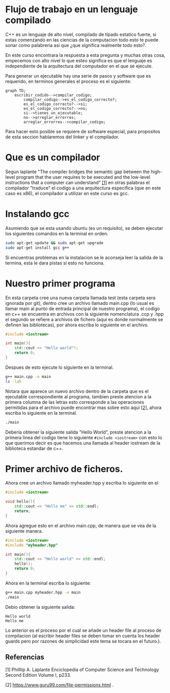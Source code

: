 # Flujo de trabajo en un lenguaje compilado

C++ es un lenguaje de alto nivel, compilado de tipado estatico fuerte, si estas comenzando en las ciencias de la computacion todo esto te puede sonar como palabreria asi que ¿que significa realmente todo esto?.

En este curso encontrara la respuesta a esta pregunta y muchas otras cosa, empecemos con alto nivel lo que esteo significa es que el lenguaje
es independiente de la arquitectura del computador en el que se ejecute.

Para generar un ejecutable hay una serie de pasos y software que es requerido, en terminos generales el proceso es el siguiente:

```mermaid
graph TD;
    escribir_codido-->compilar_codigo;
		compilar_codigo-->es_el_codigo_correcto?;
		es_el_codigo_correcto?-->si;
		es_el_codigo_correcto?-->no;
		si-->tienes_un_ejecutable;
		no-->arreglar_errorres;
		arreglar_errorres-->compilar_codigo;
```

Para hacer esto posible se requiere de software especial, para propositos de esta seccion
hablaremos del linker y el compilador.

# Que es un compilador

Segun laplante "The compiler bridges the semantic gap between the
high-level program that the user requires to be executed
and the low-level instructions that a computer can understand" [[1]](1) en otras palabras el compilador
"traduce" el codigo a una arquitectura especifica (que en este caso es x86), el compilador a utilizar en este curso es gcc.

# Instalando gcc

Asumiendo que se esta usando ubuntu (es un requisito), se deben ejecutar los siguientes comandos en la terminal en orden.
```bash
sudo apt-get update && sudo apt-get upgrade
sudo apt-get install gcc g++
```
Si encuentras problemas en la instalacion se le aconseja leer la salida de la termina, esta le dara pistas si esto no funciona.
# Nuestro primer programa

En esta carpeta cree una nueva carpeta llamada test (esta carpeta sera ignorada por git), dentro cree
un archivo llamado main.cpp (lo usual es llamar main al punto de entrada principal de nuestro programa),
el codigo en c++ se encuentra en archivos con la siguiente nomenclatura .ccp y .hpp el segundo se refiere a archivos de fichero (aqui es donde normalmente se definen las bibliotecas), por ahora escriba
lo siguiente en el archivo.
```cpp
#include <iostream>

int main(){
	std::cout << "Hello world"!;
	return 0;
}
```
Despues de esto ejecute lo siguiente en la terminal.
```bash
g++ main.cpp -o main
ls -lah
```
Notara que aparece un nuevo archivo dentro de la carpeta que es el ejecutable correspondiente al programa, tambien preste atencion a la primera columna de las letras esto corresponde a las operaciones permitidas para el archivo puede encontrar mas sobre esto aqui [[2]](2), ahora escriba lo siguiente en la terminal.
```bash
./main
```
Deberia obtener la siguiente salida "Hello World", preste atencion
a la primera linea del codigo tiene lo siguiente
```#include <iostream>``` con esto lo que querimos decir es que hacemos una llamada al header iostream de la biblioteca estandar de c++.
# Primer archivo de ficheros.
Ahora cree un archivo llamado myheader.hpp y escriba lo siguiente en el
```cpp
#include <iostream>

void hello(){
	std::cout << "Hello me" << std::endl;
	return;
}
```
Ahora agregue esto en el archivo main.cpp, de manera que se vea de la siguiente manera.
```cpp
#include <iostream>
#include "myheader.hpp"

int main(){
	std::cout << "Hello world" << std::endl;
	hello();
	return 0;
}
```
Ahora en la terminal escriba lo siguiente:
```bash
g++ main.cpp myheader.hpp -o main
./main
```

Debio obtener la siguiente salida:
```
Hello world
Hello me
```
Lo anterior es el proceso por el cual se añade un header file al proceso de compilacion (al escribir header files se deben tomar en cuenta los header guards pero por razones de simplicidad este tema se tocara en el futuro.).

## Referencias
<a id="1">[1]</a>
Philllip A. Laplante
Enciclopedia of Computer Science and Technology Second Edition Volume I, p233.

<a id="2">[2]</a>
https://www.guru99.com/file-permissions.html .
